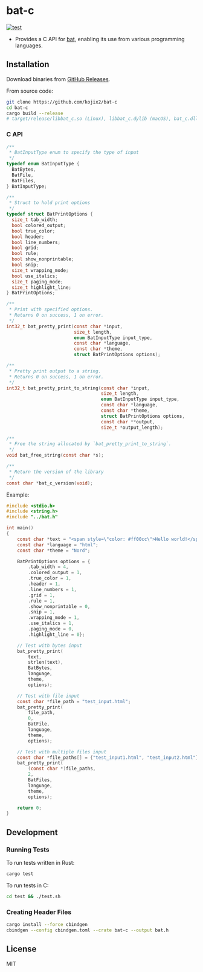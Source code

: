 # bat-c

[![test](https://github.com/kojix2/bat-c/actions/workflows/test.yml/badge.svg)](https://github.com/kojix2/bat-c/actions/workflows/test.yml)

- Provides a C API for [bat](https://github.com/sharkdp/bat), enabling its use from various programming languages.

## Installation

Download binaries from [GitHub Releases](https://github.com/kojix2/bat-c/releases).

From source code:

```sh
git clone https://github.com/kojix2/bat-c
cd bat-c
cargo build --release
# target/release/libbat_c.so (Linux), libbat_c.dylib (macOS), bat_c.dll (Windows)
```

### C API

```c
/**
 * BatInputType enum to specify the type of input
 */
typedef enum BatInputType {
  BatBytes,
  BatFile,
  BatFiles,
} BatInputType;

/**
 * Struct to hold print options
 */
typedef struct BatPrintOptions {
  size_t tab_width;
  bool colored_output;
  bool true_color;
  bool header;
  bool line_numbers;
  bool grid;
  bool rule;
  bool show_nonprintable;
  bool snip;
  size_t wrapping_mode;
  bool use_italics;
  size_t paging_mode;
  size_t highlight_line;
} BatPrintOptions;

/**
 * Print with specified options.
 * Returns 0 on success, 1 on error.
 */
int32_t bat_pretty_print(const char *input,
                         size_t length,
                         enum BatInputType input_type,
                         const char *language,
                         const char *theme,
                         struct BatPrintOptions options);

/**
 * Pretty print output to a string.
 * Returns 0 on success, 1 on error.
 */
int32_t bat_pretty_print_to_string(const char *input,
                                   size_t length,
                                   enum BatInputType input_type,
                                   const char *language,
                                   const char *theme,
                                   struct BatPrintOptions options,
                                   const char **output,
                                   size_t *output_length);

/**
 * Free the string allocated by `bat_pretty_print_to_string`.
 */
void bat_free_string(const char *s);

/**
 * Return the version of the library
 */
const char *bat_c_version(void);
```

Example:

```c
#include <stdio.h>
#include <string.h>
#include "../bat.h"

int main()
{
    const char *text = "<span style=\"color: #ff00cc\">Hello world!</span>\n";
    const char *language = "html";
    const char *theme = "Nord";

    BatPrintOptions options = {
        .tab_width = 4,
        .colored_output = 1,
        .true_color = 1,
        .header = 1,
        .line_numbers = 1,
        .grid = 1,
        .rule = 1,
        .show_nonprintable = 0,
        .snip = 1,
        .wrapping_mode = 1,
        .use_italics = 1,
        .paging_mode = 0,
        .highlight_line = 0};

    // Test with bytes input
    bat_pretty_print(
        text,
        strlen(text),
        BatBytes,
        language,
        theme,
        options);

    // Test with file input
    const char *file_path = "test_input.html";
    bat_pretty_print(
        file_path,
        0,
        BatFile,
        language,
        theme,
        options);

    // Test with multiple files input
    const char *file_paths[] = {"test_input1.html", "test_input2.html"};
    bat_pretty_print(
        (const char *)file_paths,
        2,
        BatFiles,
        language,
        theme,
        options);

    return 0;
}
```

## Development

### Running Tests

To run tests written in Rust:

```sh
cargo test
```

To run tests in C:

```sh
cd test && ./test.sh
```

### Creating Header Files

```sh
cargo install --force cbindgen
cbindgen --config cbindgen.toml --crate bat-c --output bat.h
```

## License

MIT
